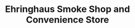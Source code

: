 ---
title: "Ehringhaus Smoke Shop and Convenience Store"
url: /elizabeth-city/ehringhaus-smoke-shop-and-convenience-store/
shop: Lebensmittel
---